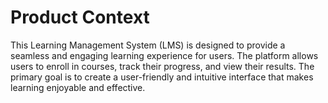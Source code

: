 # Product Context

This Learning Management System (LMS) is designed to provide a seamless and engaging learning experience for users. The platform allows users to enroll in courses, track their progress, and view their results. The primary goal is to create a user-friendly and intuitive interface that makes learning enjoyable and effective.
